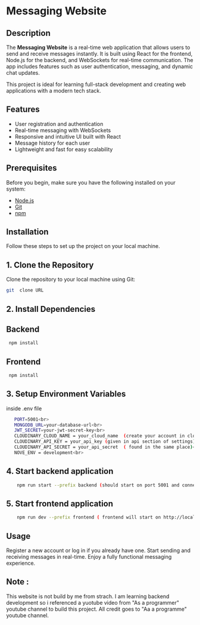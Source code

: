 # Messaging Website

## Description

The **Messaging Website** is a real-time web application that allows users to send and receive messages instantly. It is built using React for the frontend, Node.js for the backend, and WebSockets for real-time communication. The app includes features such as user authentication, messaging, and dynamic chat updates.

This project is ideal for learning full-stack development and creating web applications with a modern tech stack.

## Features

- User registration and authentication
- Real-time messaging with WebSockets
- Responsive and intuitive UI built with React
- Message history for each user
- Lightweight and fast for easy scalability

## Prerequisites

Before you begin, make sure you have the following installed on your system:

- [Node.js](https://nodejs.org/)
- [Git](https://git-scm.com/)
- [npm](https://www.npmjs.com/)

## Installation

Follow these steps to set up the project on your local machine.

## 1. Clone the Repository

Clone the repository to your local machine using Git:

```bash
git  clone URL
```
## 2. Install Dependencies
  ##  Backend
   ```bash
    npm install
   ```
   ## Frontend
   ```bash
    npm install
   ```

## 3. Setup Environment Variables

inside .env file
```bash
   PORT=5001<br>
   MONGODB_URL=your-database-url<br>
   JWT_SECRET=your-jwt-secret-key<br>
   CLOUDINARY_CLOUD_NAME = your_cloud_name  (create your account in cloudinary.io site)<br>
   CLOUDINARY_API_KEY = your_api_key (given in api section of settings)<br>
   CLOUDINARY_API_SECRET = your_api_secret  ( found in the same place)<br>
   NOVE_ENV = development<br>
```

## 4. Start backend application
```bash
    npm run start --prefix backend (should start on port 5001 and connect to mongoDB database using MONGODB_URL which is located with in .env file)
```
## 5. Start frontend application
```bash
    npm run dev --prefix frontend ( frontend will start on http://localhost:given_port )
```

## Usage
Register a new account or log in if you already have one.
Start sending and receiving messages in real-time.
Enjoy a fully functional messaging experience.


## Note :
This website is not build by me from strach. I am learning backend development so i referenced a yuotube video from "As a programmer" youtube channel to build this project.
All credit goes to "Aa a programme" youtube channel.




